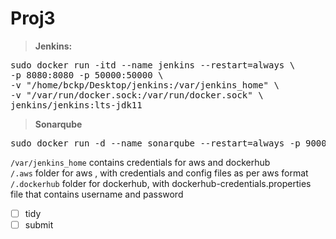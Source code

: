 # Proj3

>**Jenkins:** 

<pre>sudo docker run -itd --name jenkins --restart=always \
-p 8080:8080 -p 50000:50000 \
-v "/home/bckp/Desktop/jenkins:/var/jenkins_home" \
-v "/var/run/docker.sock:/var/run/docker.sock" \
jenkins/jenkins:lts-jdk11  
</pre>

>**Sonarqube**
<pre>sudo docker run -d --name sonarqube --restart=always -p 9000:9000 -p 9092:9092 sonarqube</pre>

  `/var/jenkins_home` contains credentials for aws and dockerhub  
      `/.aws` folder for aws , with credentials and config files as per aws format  
      `/.dockerhub` folder for dockerhub, with dockerhub-credentials.properties file that contains username and password  


- [ ] tidy
- [ ] submit
